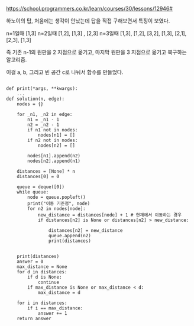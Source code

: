 
https://school.programmers.co.kr/learn/courses/30/lessons/12946#

하노이의 탑, 처음에는 생각이 안났는데 답을 직접 구해보면서 특징이 보였다.

n=1일때 [1,3]
n=2일때 [1,2], [1,3] , [2,3]
n=3일때 [1,3], [1,2], [3,2], [1,3], [2,1], [2,3], [1,3]

즉 기존 n-1의 원판을 2 지점으로 옮기고, 마지막 원판을 3 지점으로 옮기고 복구하는 알고리즘.

이걸 a, b, 그리고 빈 공간 c로 나눠서 함수를 만들었다.

```from collections import deque

def print(*args, **kwargs):
    ...
def solution(n, edge):
    nodes = {}
    
    for _n1, _n2 in edge:
        n1 = _n1 - 1
        n2 = _n2 - 1
        if n1 not in nodes:
            nodes[n1] = []
        if n2 not in nodes:
            nodes[n2] = []
            
        nodes[n1].append(n2)
        nodes[n2].append(n1)
        
    distances = [None] * n
    distances[0] = 0
    
    queue = deque([0])
    while queue:
        node = queue.popleft()
        print("이동 기준점", node)
        for n2 in nodes[node]:
            new_distance = distances[node] + 1 # 현재에서 이동하는 경우
            if distances[n2] is None or distances[n2] > new_distance:
                
                distances[n2] = new_distance
                queue.append(n2)
                print(distances)
            
                
    print(distances)
    answer = 0
    max_distance = None
    for d in distances:
        if d is None:
            continue
        if max_distance is None or max_distance < d:
            max_distance = d
    
    for i in distances:
        if i == max_distance:
            answer += 1
    return answer
```